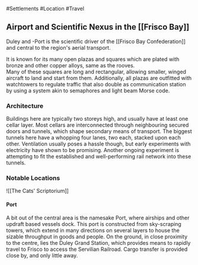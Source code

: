#Settlements #Location #Travel 
## Airport and Scientific Nexus in the [[Frisco Bay]]


Duley and -Port is the scientific driver of the [[Frisco Bay Confederation]] and central to the region's aerial transport. 

It is known for its many open plazas and squares which are plated with bronze and other copper alloys, same as the rooves.  
Many of these squares are long and rectangular, allowing smaller, winged aircraft to land and start from them. Additionally, all plazas are outfitted with watchtowers to regulate traffic that also double as communication station by using a system akin to semaphores and light beam Morse code. 
### Architecture
Buildings here are typically two storeys high, and usually have at least one cellar layer. 
Most cellars are interconnected through neighbouring secured doors and tunnels, which shape secondary means of transport. 
The biggest tunnels here have a whopping four lanes, two each, stacked upon each other. Ventilation usually poses a hassle though, but early experiments with electricity have shown to be promising. 
Another ongoing experiment is attempting to fit the established and well-performing rail network into these tunnels. 
### Notable Locations
![[The Cats' Scriptorium]]
#### Port
A bit out of the central area is the namesake Port, where airships and other updraft based vessels dock. This port is constructed from sky-scraping towers, which extend in many directions on several layers to house the sizable throughput in goods and people. On the ground, in close proximity to the centre, lies the Duley Grand Station, which provides means to rapidly travel to Frisco to access the Servilian Railroad. 
Cargo transfer is provided close by, and only little away. 
#### 